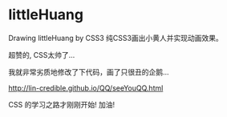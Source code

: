 # littleHuang
Drawing littleHuang by CSS3
纯CSS3画出小黄人并实现动画效果。

超赞的, CSS太帅了...

我就非常劣质地修改了下代码，画了只很丑的企鹅...

http://lin-credible.github.io/QQ/seeYouQQ.html

CSS 的学习之路才刚刚开始! 加油!
